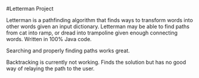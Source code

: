 #Letterman Project

Letterman is a pathfinding algorithm that finds ways to transform words into other words given an input dictionary.
Letterman may be able to find paths from cat into ramp, or dread into trampoline given enough connecting words.
Written in 100% Java code.

Searching and properly finding paths works great.

Backtracking is currently not working. Finds the solution but has no good way of relaying the path to the user.
